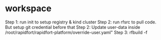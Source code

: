 # workspace
Step 1: run init to setup registry & kind cluster
Step 2: run rfsrc to pull code. But setup git credential before that
Step 2: Update user-data inside /root/rapidfort/rapidfort-platform/override-user.yaml"
Step 3: rfbuild -f